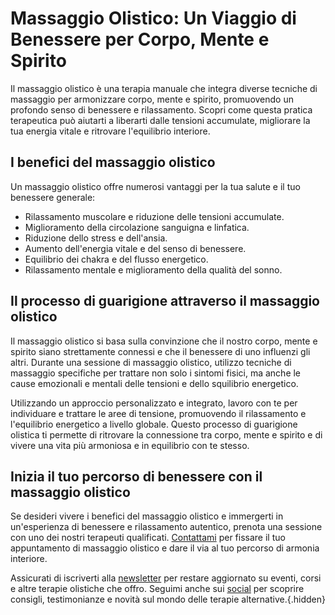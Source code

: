 # Massaggio Olistico: Un Viaggio di Benessere per Corpo, Mente e Spirito

Il massaggio olistico è una terapia manuale che integra diverse tecniche di massaggio per armonizzare corpo, mente e spirito, promuovendo un profondo senso di benessere e rilassamento. Scopri come questa pratica terapeutica può aiutarti a liberarti dalle tensioni accumulate, migliorare la tua energia vitale e ritrovare l'equilibrio interiore.

## I benefici del massaggio olistico

Un massaggio olistico offre numerosi vantaggi per la tua salute e il tuo benessere generale:

- Rilassamento muscolare e riduzione delle tensioni accumulate.
- Miglioramento della circolazione sanguigna e linfatica.
- Riduzione dello stress e dell'ansia.
- Aumento dell'energia vitale e del senso di benessere.
- Equilibrio dei chakra e del flusso energetico.
- Rilassamento mentale e miglioramento della qualità del sonno.

## Il processo di guarigione attraverso il massaggio olistico

Il massaggio olistico si basa sulla convinzione che il nostro corpo, mente e spirito siano strettamente connessi e che il benessere di uno influenzi gli altri. Durante una sessione di massaggio olistico, utilizzo tecniche di massaggio specifiche per trattare non solo i sintomi fisici, ma anche le cause emozionali e mentali delle tensioni e dello squilibrio energetico.

Utilizzando un approccio personalizzato e integrato, lavoro con te per individuare e trattare le aree di tensione, promuovendo il rilassamento e l'equilibrio energetico a livello globale. Questo processo di guarigione olistica ti permette di ritrovare la connessione tra corpo, mente e spirito e di vivere una vita più armoniosa e in equilibrio con te stesso.

## Inizia il tuo percorso di benessere con il massaggio olistico

Se desideri vivere i benefici del massaggio olistico e immergerti in un'esperienza di benessere e rilassamento autentico, prenota una sessione con uno dei nostri terapeuti qualificati. [Contattami](/contatto) per fissare il tuo appuntamento di massaggio olistico e dare il via al tuo percorso di armonia interiore.

Assicurati di iscriverti alla [newsletter](link-iscrizione) per restare aggiornato su eventi, corsi e altre terapie olistiche che offro. Seguimi anche sui [social](link-social) per scoprire consigli, testimonianze e novità sul mondo delle terapie alternative.{.hidden}
